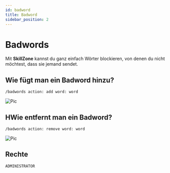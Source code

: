 ```yaml
---
id: badword
title: Badword
sidebar_position: 2
---
```


# Badwords
Mit **SkillZone** kannst du ganz einfach Wörter blockieren, von denen du nicht möchtest, dass sie jemand sendet.


## Wie fügt man ein Badword hinzu?
`/badwords action: add word: word`

![Pic](/img/config_badword.gif)

## HWie entfernt man ein Badword?
`/badwords action: remove word: word`

![Pic](/img/config_badword_remove.gif)

## Rechte
`ADMINISTRATOR`